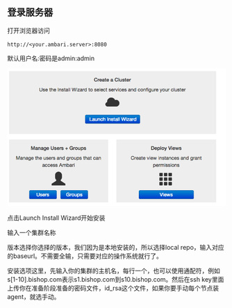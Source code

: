 ## 登录服务器

打开浏览器访问

```
http://<your.ambari.server>:8080
```

默认用户名:密码是admin:admin

![](/assets/c1.png)

点击Launch Install Wizard开始安装

输入一个集群名称

版本选择你选择的版本，我们因为是本地安装的，所以选择local repo，输入对应的baseurl。不需要全输，只需要对应的操作系统就行了。

安装选项这里，先输入你的集群的主机名，每行一个，也可以使用通配符，例如s\[1-10\].bishop.com表示s1.bishop.com到s10.bishop.com。然后在ssh key里面上传你在准备阶段准备的密码文件，id\_rsa这个文件，如果你要手动每个节点装agent，就选手动。

